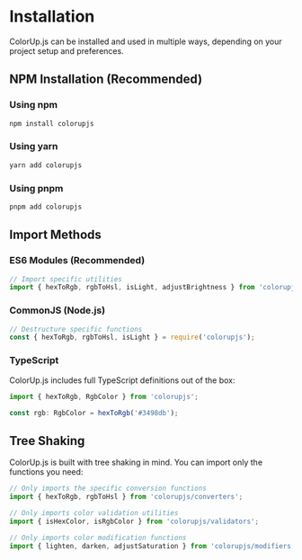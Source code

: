 # Installation

ColorUp.js can be installed and used in multiple ways, depending on your project setup and preferences.

## NPM Installation (Recommended)

### Using npm

```bash
npm install colorupjs
```

### Using yarn

```bash
yarn add colorupjs
```

### Using pnpm

```bash
pnpm add colorupjs
```

## Import Methods

### ES6 Modules (Recommended)

```javascript
// Import specific utilities
import { hexToRgb, rgbToHsl, isLight, adjustBrightness } from 'colorupjs';
```

### CommonJS (Node.js)

```javascript
// Destructure specific functions
const { hexToRgb, rgbToHsl, isLight } = require('colorupjs');
```

### TypeScript

ColorUp.js includes full TypeScript definitions out of the box:

```typescript
import { hexToRgb, RgbColor } from 'colorupjs';

const rgb: RgbColor = hexToRgb('#3498db');
```

## Tree Shaking

ColorUp.js is built with tree shaking in mind. You can import only the functions you need:

```javascript
// Only imports the specific conversion functions
import { hexToRgb, rgbToHsl } from 'colorupjs/converters';

// Only imports color validation utilities
import { isHexColor, isRgbColor } from 'colorupjs/validators';

// Only imports color modification functions
import { lighten, darken, adjustSaturation } from 'colorupjs/modifiers';
```